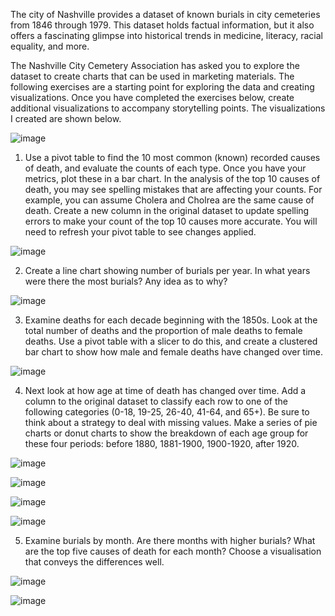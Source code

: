The city of Nashville provides a dataset of known burials in city cemeteries from 1846 through 1979. This dataset holds factual information, but it also offers a fascinating glimpse into historical trends in medicine, literacy, racial equality, and more.

The Nashville City Cemetery Association has asked you to explore the dataset to create charts that can be used in marketing materials. The following exercises are a starting point for exploring the data and creating visualizations. Once you have completed the exercises below, create additional visualizations to accompany storytelling points. The visualizations I created are shown below.

![image](https://user-images.githubusercontent.com/83980749/125379250-cca4a680-e355-11eb-8aad-8eb957d0b2ba.png)


1. Use a pivot table to find the 10 most common (known) recorded causes of death, and evaluate the counts of each type. Once you have your metrics, plot these in a bar chart. In the analysis of the top 10 causes of death, you may see spelling mistakes that are affecting your counts. For example, you can assume Cholera and Cholrea are the same cause of death. Create a new column in the original dataset to update spelling errors to make your count of the top 10 causes more accurate. You will need to refresh your pivot table to see changes applied.

![image](https://user-images.githubusercontent.com/83980749/125379240-c7dff280-e355-11eb-8e65-5339af49c8ef.png)


2. Create a line chart showing number of burials per year. In what years were there the most burials? Any idea as to why?

![image](https://user-images.githubusercontent.com/83980749/125379224-c282a800-e355-11eb-9fb9-32aece1d5509.png)


3. Examine deaths for each decade beginning with the 1850s. Look at the total number of deaths and the proportion of male deaths to female deaths. Use a pivot table with a slicer to do this, and create a clustered bar chart to show how male and female deaths have changed over time.

![image](https://user-images.githubusercontent.com/83980749/125379205-b991d680-e355-11eb-99d2-1ee7a2411c7a.png)

4. Next look at how age at time of death has changed over time. Add a column to the original dataset to classify each row to one of the following categories (0-18, 19-25, 26-40, 41-64, and 65+). Be sure to think about a strategy to deal with missing values. Make a series of pie charts or donut charts to show the breakdown of each age group for these four periods: before 1880, 1881-1900, 1900-1920, after 1920.

![image](https://user-images.githubusercontent.com/83980749/125379189-b0a10500-e355-11eb-8ba3-26498270a250.png)


![image](https://user-images.githubusercontent.com/83980749/125379182-ac74e780-e355-11eb-8b3d-9f21108ae731.png)


![image](https://user-images.githubusercontent.com/83980749/125379163-a54dd980-e355-11eb-9cb9-5ef4778bd088.png)


![image](https://user-images.githubusercontent.com/83980749/125379153-a121bc00-e355-11eb-97f6-e49c021f8fd7.png)


5. Examine burials by month. Are there months with higher burials? What are the top five causes of death for each month? Choose a visualisation that conveys the differences well.

![image](https://user-images.githubusercontent.com/83980749/125379129-9830ea80-e355-11eb-9259-ee62e0ce8f64.png)


![image](https://user-images.githubusercontent.com/83980749/125379097-8b13fb80-e355-11eb-9dad-8c4d0ee636a7.png)
